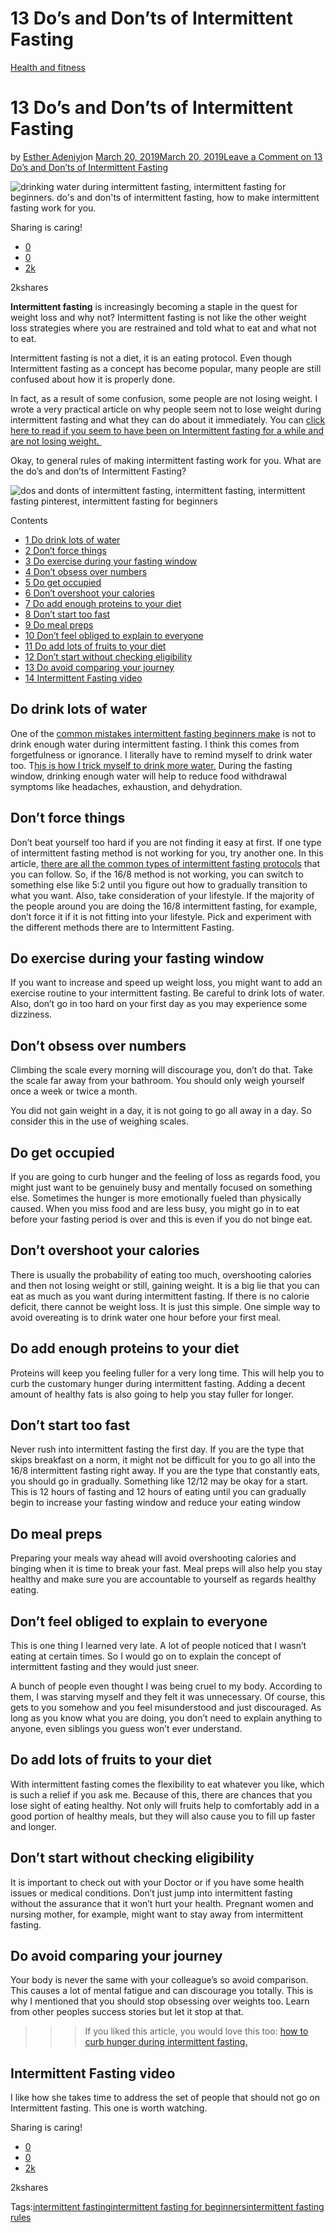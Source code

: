 # 13 Do’s and Don’ts of Intermittent Fasting

[Health and fitness](https://estheradeniyi.com/category/health-and-fitness/)
# 13 Do&#x2019;s and Don&#x2019;ts of Intermittent Fasting

by [Esther Adeniyi](https://estheradeniyi.com/author/esther-adeniyi/)on [March 20, 2019March 20, 2019](https://estheradeniyi.com/dos-and-donts-of-intermittent-fasting/)[Leave a Comment on 13 Do&#x2019;s and Don&#x2019;ts of Intermittent Fasting](https://estheradeniyi.com/dos-and-donts-of-intermittent-fasting/#respond)

![drinking water during intermittent fasting, intermittent fasting for beginners. do&apos;s and don&apos;ts of intermittent fasting, how to make intermittent fasting work for you.](images\drinking-water-during-intermittent-fasting.jpeg)

Sharing is caring!

- [0](https://www.facebook.com/sharer/sharer.php?u=https%3A%2F%2Festheradeniyi.com%2Fdos-and-donts-of-intermittent-fasting%2F&amp;t=13%20Do%27s%20and%20Don%27ts%20of%20Intermittent%20Fasting)
- [0](https://twitter.com/intent/tweet?text=13%20Do%27s%20and%20Don%27ts%20of%20Intermittent%20Fasting&amp;url=https%3A%2F%2Festheradeniyi.com%2Fdos-and-donts-of-intermittent-fasting%2F)
- [2k](#)

2kshares

**Intermittent fasting** is increasingly becoming a staple in the quest for weight loss and why not? Intermittent fasting is not like the other weight loss strategies where you are restrained and told what to eat and what not to eat.

Intermittent fasting is not a diet, it is an eating protocol. Even though Intermittent fasting as a concept has become popular, many people are still confused about how it is properly done.

In fact, as a result of some confusion, some people are not losing weight. I wrote a very practical article on why people seem not to lose weight during intermittent fasting and what they can do about it immediately. You can [click here to read if you seem to have been on Intermittent fasting for a while and are not losing weight.&#xA0;](https://estheradeniyi.com/why-intermittent-fasting-isnt-working-for-you/)

Okay, to general rules of making intermittent fasting work for you. What are the do&#x2019;s and don&#x2019;ts of Intermittent Fasting?

![dos and donts of intermittent fasting, intermittent fasting, intermittent fasting pinterest, intermittent fasting for beginners](images\dos-and-donts-of-intermittent-fasting.png)

Contents

- [1 Do drink lots of water](#Do_drink_lots_of_water)
- [2 Don&#x2019;t force things](#Don8217t_force_things)
- [3 Do exercise during your fasting window](#Do_exercise_during_your_fasting_window)
- [4 Don&#x2019;t obsess over numbers](#Don8217t_obsess_over_numbers)
- [5 Do get occupied](#Do_get_occupied)
- [6 Don&#x2019;t overshoot your calories](#Don8217t_overshoot_your_calories)
- [7 Do add enough proteins to your diet](#Do_add_enough_proteins_to_your_diet)
- [8 Don&#x2019;t start too fast](#Don8217t_start_too_fast)
- [9 Do meal preps](#Do_meal_preps)
- [10 Don&#x2019;t feel obliged to explain to everyone](#Don8217t_feel_obliged_to_explain_to_everyone)
- [11 Do add lots of fruits to your diet](#Do_add_lots_of_fruits_to_your_diet)
- [12 Don&#x2019;t start without checking eligibility](#Don8217t_start_without_checking_eligibility)
- [13 Do avoid comparing your journey](#Do_avoid_comparing_your_journey)
- [14 Intermittent Fasting video](#Intermittent_Fasting_video)

## Do drink lots of water

One of the [common mistakes intermittent fasting beginners make](https://estheradeniyi.com/intermittent-fasting-mistakes/) is not to drink enough water during intermittent fasting. I think this comes from forgetfulness or ignorance. I literally have to remind myself to drink water too. T[his is how I trick myself to drink more water.](https://estheradeniyi.com/5-ways-i-trick-myself-to-drink-more-water/) During the fasting window, drinking enough water will help to reduce food withdrawal symptoms like headaches, exhaustion, and dehydration.

## Don&#x2019;t force things

Don&#x2019;t beat yourself too hard if you are not finding it easy at first. If one type of intermittent fasting method is not working for you, try another one. In this article, [there are all the common types of intermittent fasting protocols](https://estheradeniyi.com/intermittent-fasting-to-lose-belly-fat/) that you can follow. So, if the 16/8 method is not working, you can switch to something else like 5:2 until you figure out how to gradually transition to what you want. Also, take consideration of your lifestyle. If the majority of the people around you are doing the 16/8 intermittent fasting, for example, don&#x2019;t force it if it is not fitting into your lifestyle. Pick and experiment with the different methods there are to Intermittent Fasting.

## Do exercise during your fasting window

If you want to increase and speed up weight loss, you might want to add an exercise routine to your intermittent fasting. Be careful to drink lots of water. Also, don&#x2019;t go in too hard on your first day as you may experience some dizziness.

## Don&#x2019;t obsess over numbers

Climbing the scale every morning will discourage you, don&#x2019;t do that. Take the scale far away from your bathroom. You should only weigh yourself once a week or twice a month.

You did not gain weight in a day, it is not going to go all away in a day. So consider this in the use of weighing scales.

## Do get occupied

If you are going to curb hunger and the feeling of loss as regards food, you might just want to be genuinely busy and mentally focused on something else. Sometimes the hunger is more emotionally fueled than physically caused. When you miss food and are less busy, you might go in to eat before your fasting period is over and this is even if you do not binge eat.

## Don&#x2019;t overshoot your calories

There is usually the probability of eating too much, overshooting calories and then not losing weight or still, gaining weight. It is a big lie that you can eat as much as you want during intermittent fasting. If there is no calorie deficit, there cannot be weight loss. It is just this simple. One simple way to avoid overeating is to drink water one hour before your first meal.

## Do add enough proteins to your diet

Proteins will keep you feeling fuller for a very long time. This will help you to curb the customary hunger during intermittent fasting. Adding a decent amount of healthy fats is also going to help you stay fuller for longer.

## Don&#x2019;t start too fast

Never rush into intermittent fasting the first day. If you are the type that skips breakfast on a norm, it might not be difficult for you to go all into the 16/8 intermittent fasting right away. If you are the type that constantly eats, you should go in gradually. Something like 12/12 may be okay for a start. This is 12 hours of fasting and 12 hours of eating until you can gradually begin to increase your fasting window and reduce your eating window

## Do meal preps

Preparing your meals way ahead will avoid overshooting calories and binging when it is time to break your fast. Meal preps will also help you stay healthy and make sure you are accountable to yourself as regards healthy eating.

## Don&#x2019;t feel obliged to explain to everyone

This is one thing I learned very late. A lot of people noticed that I wasn&#x2019;t eating at certain times. So I would go on to explain the concept of intermittent fasting and they would just sneer.

A bunch of people even thought I was being cruel to my body. According to them, I was starving myself and they felt it was unnecessary. Of course, this gets to you somehow and you feel misunderstood and just discouraged. As long as you know what you are doing, you don&#x2019;t need to explain anything to anyone, even siblings you guess won&#x2019;t ever understand.

## Do add lots of fruits to your diet

With intermittent fasting comes the flexibility to eat whatever you like, which is such a relief if you ask me. Because of this, there are chances that you lose sight of eating healthy. Not only will fruits help to comfortably add in a good portion of healthy meals, but they will also cause you to fill up faster and longer.

## Don&#x2019;t start without checking eligibility

It is important to check out with your Doctor or if you have some health issues or medical conditions. Don&#x2019;t just jump into intermittent fasting without the assurance that it won&#x2019;t hurt your health. Pregnant women and nursing mother, for example, might want to stay away from intermittent fasting.

## Do avoid comparing your journey

Your body is never the same with your colleague&#x2019;s so avoid comparison. This causes a lot of mental fatigue and can discourage you totally. This is why I mentioned that you should stop obsessing over weights too. Learn from other peoples success stories but let it stop at that.

>>>If you liked this article, you would love this too: [how to curb hunger during intermittent fasting.](https://estheradeniyi.com/curb-hunger-during-intermittent-fasting/)

## Intermittent Fasting video

I like how she takes time to address the set of people that should not go on Intermittent fasting. This one is worth watching.

Sharing is caring!

- [0](https://www.facebook.com/sharer/sharer.php?u=https%3A%2F%2Festheradeniyi.com%2Fdos-and-donts-of-intermittent-fasting%2F&amp;t=13%20Do%27s%20and%20Don%27ts%20of%20Intermittent%20Fasting)
- [0](https://twitter.com/intent/tweet?text=13%20Do%27s%20and%20Don%27ts%20of%20Intermittent%20Fasting&amp;url=https%3A%2F%2Festheradeniyi.com%2Fdos-and-donts-of-intermittent-fasting%2F)
- [2k](#)

2kshares

Tags:[intermittent fasting](https://estheradeniyi.com/tag/intermittent-fasting/)[intermittent fasting for beginners](https://estheradeniyi.com/tag/intermittent-fasting-for-beginners/)[intermittent fasting rules](https://estheradeniyi.com/tag/intermittent-fasting-rules/)